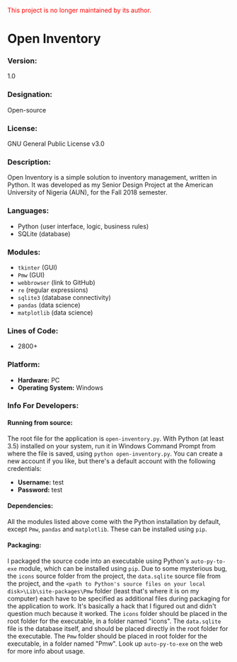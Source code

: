 <span style="color:red">This project is no longer maintained by its author.</span>

# Open Inventory

### Version: 
1.0

### Designation:
Open-source

### License: 
GNU General Public License v3.0

### Description:
Open Inventory is a simple solution to inventory management, written in Python. It was developed as my Senior Design Project at the American University of Nigeria (AUN), for the Fall 2018 semester.

### Languages:
* Python (user interface, logic, business rules)
* SQLite (database)

### Modules:
* ```tkinter``` (GUI)
* ```Pmw``` (GUI)
* ```webbrowser``` (link to GitHub)
* ```re``` (regular expressions)
* ```sqlite3``` (database connectivity)
* ```pandas``` (data science)
* ```matplotlib``` (data science)

### Lines of Code:
* 2800+

### Platform:
* **Hardware:** PC
* **Operating System:** Windows

### Info For Developers:

#### Running from source:
The root file for the application is ```open-inventory.py```. With Python (at least 3.5) installed on your system, run it in Windows Command Prompt from where the file is saved, using ```python open-inventory.py```. You can create a new account if you like, but there's a default account with the following credentials:
* **Username:** test
* **Password:** test

#### Dependencies:
All the modules listed above come with the Python installation by default, except ```Pmw```, ```pandas``` and ```matplotlib```. These can be installed using ```pip```.

#### Packaging:
I packaged the source code into an executable using Python's ```auto-py-to-exe``` module, which can be installed using ```pip```. Due to some mysterious bug, the ```icons``` source folder from the project, the ```data.sqlite``` source file from the project, and the ```<path to Python's source files on your local disk>\Lib\site-packages\Pmw``` folder (least that's where it is on my computer) each have to be specified as additional files during packaging for the application to work. It's basically a hack that I figured out and didn't question much because it worked. The ```icons``` folder should be placed in the root folder for the executable, in a folder named "icons". The ```data.sqlite``` file is the database itself, and should be placed directly in the root folder for the executable. The ```Pmw``` folder should be placed in root folder for the executable, in a folder named "Pmw". Look up ```auto-py-to-exe``` on the web for more info about usage.  
